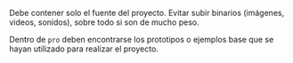 Debe contener solo el fuente del proyecto. Evitar subir binarios (imágenes, videos, sonidos), sobre todo si son de mucho peso.

Dentro de `pro` deben encontrarse los prototipos o ejemplos base que se hayan utilizado para realizar el proyecto. 

